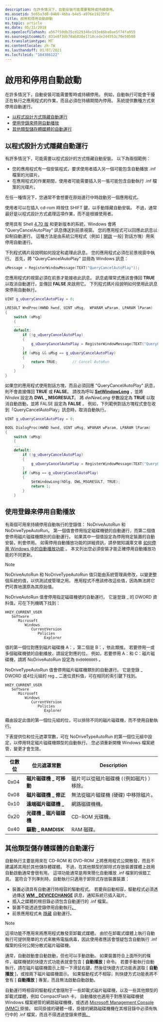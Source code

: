 ```yaml
---
description: 在許多情況下，自動安裝可能需要暫時或持續停用。
ms.assetid: 5e65a3d8-04b9-46ba-b4e5-a976e1923bfd
title: 啟用和停用自動啟動
ms.topic: article
ms.date: 05/31/2018
ms.openlocfilehash: a567f50db75cd129346e193e66ba0ae5f74fa955
ms.sourcegitcommit: 831e8f3db78ab820e1710cede244553c70e50500
ms.translationtype: MT
ms.contentlocale: zh-TW
ms.lasthandoff: 01/07/2021
ms.locfileid: "104386122"
---
```

# <a name="enabling-and-disabling-autorun"></a>啟用和停用自動啟動

在許多情況下，自動安裝可能需要暫時或持續停用。 例如，自動執行可能會干擾正在執行之應用程式的作業，而且必須在持續期間內停用。 系統提供數種方式來停用自動運行。

-   [以程式設計方式隱藏自動運行](#suppressing-autorun-programmatically)
-   [使用登錄來停用自動播放](#using-the-registry-to-disable-autorun)
-   [其他類型儲存體媒體的自動運行](#autorun-for-other-types-of-storage-media)

## <a name="suppressing-autorun-programmatically"></a>以程式設計方式隱藏自動運行

有許多情況下，可能需要以程式設計的方式隱藏自動安裝。 以下為兩個範例：

-   您的應用程式有一個安裝程式，要求使用者插入另一個可能包含自動播放 .inf 檔案的光碟片。
-   在應用程式的作業期間，使用者可能需要插入另一張可能包含自動執行 .inf 檔案的光碟片。

在任一種情況下，您通常不會想要在原始進行中時啟動另一個應用程式。

使用者可以在插入 cd-rom 時按住 SHIFT 鍵，以手動隱藏自動安裝。 不過，通常最好是以程式設計方式處理這項作業，而不是根據使用者。

使用具有 Shell [4.70 版](versions.md) 和更新版本的系統，Windows 會將 "QueryCancelAutoPlay" 訊息傳送到前景視窗。 您的應用程式可以回應此訊息以抑制自動運行。 這種方法是由系統公用程式（例如 [ [開啟](../dlgbox/open-and-save-as-dialog-boxes.md) 一般] 對話方塊）用來停用自動運行。

下列程式碼片段說明如何設定和處理此訊息。 您的應用程式必須在前景視窗中執行。 首先，將 "QueryCancelAutoPlay" 註冊為 Windows 訊息：


```C++
uMessage = RegisterWindowMessage(TEXT("QueryCancelAutoPlay"));
```



您應用程式的視窗必須在前景才能接收此訊息。 訊息處理常式應該會傳回 **TRUE** 以取消自動運行，並傳回 **FALSE** 來啟用它。 下列程式碼片段說明如何使用此訊息來停用自動執行。


```C++
UINT g_uQueryCancelAutoPlay = 0;

LRESULT WndProc(HWND hwnd, UINT uMsg,  WPARAM wParam, LPARAM lParam) 
{ 
    switch (uMsg) 
    { 
    ... 
    default: 
        if (!g_uQueryCancelAutoPlay)
        { 
            g_uQueryCancelAutoPlay = RegisterWindowMessage(TEXT("QueryCancelAutoPlay"));
        } 
        if (uMsg && uMsg == g_uQueryCancelAutoPlay)
        { 
            return TRUE;       // Cancel AutoRun
        }
    }
}
```



如果您的應用程式使用對話方塊，而且必須回應 "QueryCancelAutoPlay" 訊息，則不會直接傳回 **TRUE** 或 **FALSE**。 請改為呼叫 [**SetWindowLong**](/windows/win32/api/winuser/nf-winuser-setwindowlonga) ，並將 *NIndex* 設定為 **DWL \_ MSGRESULT**。 將 *dwNewLong* 參數設定為 **TRUE** 以取消自動啟動，並將 FALSE 設定為 **FALSE** 。 例如，下列範例對話方塊程式會在收到「QueryCancelAutoPlay」訊息時，取消自動執行。


```C++
UINT g_uQueryCancelAutoPlay = 0;

BOOL DialogProc(HWND hwnd, UINT uMsg, WPARAM wParam, LPARAM lParam) 
{ 
    switch (uMsg) 
    { 
    ...
    default: 
        if (!g_uQueryCancelAutoPlay)
        {
            g_uQueryCancelAutoPlay = RegisterWindowMessage(TEXT("QueryCancelAutoPlay"));
        } 
        if (uMsg == g_uQueryCancelAutoPlay) 
        {
            SetWindowLong(hDlg, DWL_MSGRESULT, TRUE);          
            return 1;               
        }
    } 
```



## <a name="using-the-registry-to-disable-autorun"></a>使用登錄來停用自動播放

有兩個可用來持續停用自動執行的登錄值： NoDriveAutoRun 和 NoDriveTypeAutoRun。 第一個值會停用指定磁碟機號的自動運行，而第二個值會停用磁片磁碟機類別的自動運行。 如果其中一個值設定為停用特定裝置的自動安裝，則會停用。 如需停用自動播放功能的詳細資訊，請參閱知識庫文章 [如何停用 Windows 中的自動播放功能](https://support.microsoft.com/kb/967715) 。 本文列出您必須安裝才能正確停用自動播放功能的不同更新。

> [!Note]  
> NoDriveAutoRun 和 NoDriveTypeAutoRun 值只能由系統管理員修改，以變更整個系統的值，以供測試或管理之用。 應用程式不應該修改這些值，因為無法將它們可靠地還原為其原始值。

 

NoDriveAutoRun 值會停用指定磁碟機號的自動運行。 它是登錄 \_ 的 DWORD 資料值，可在下列機碼下找到：

```
HKEY_CURRENT_USER
   Software
      Microsoft
         Windows
            CurrentVersion
               Policies
                  Explorer
```

值的第一個位對應到磁片磁碟機 A：，第二個是 B：，依此類推。 若要停用一或多個磁碟機號的自動播放，請設定對應的位。 例如，若要停用 A：和 C：磁片磁碟機，請將 NoDriveAutoRun 設定為 `0x00000005` 。

NoDriveTypeAutoRun 值會停用磁片磁碟機類別的自動運行。 它是登錄 \_ DWORD 或4位元組的 reg \_ 二進位資料值，可在相同的索引鍵下找到。

```
HKEY_CURRENT_USER
   Software
      Microsoft
         Windows
            CurrentVersion
               Policies
                  Explorer
```

藉由設定此值的第一個位元組的位，可以排除不同的磁片磁碟機，而不使用自動執行。

下表提供位和位元遮罩常數，可在 NoDriveTypeAutoRun 的第一個位元組中設定，以停用特定磁片磁碟機類型的自動執行。 您必須重新開機 Windows 檔案總管，變更才會生效。



| 位數位 | 位元遮罩常數      | Description                                             |
|------------|-----------------------|---------------------------------------------------------|
| 0x04       | **磁片磁碟機 \_ 可移動** | 磁片可以從磁片磁碟機 (（例如磁片) ）移除。 |
| 0x08       | **磁片磁碟機 \_ 修正**      | 無法從磁片磁碟機 (硬碟) 中移除磁片。        |
| 0x10       | **遠端磁片磁碟機 \_**     | 網路磁碟機機。                                          |
| 0x20       | **光碟機 \_ 磁片磁碟機**      | CD-ROM 光碟機。                                           |
| 0x40       | **驅動 \_ RAMDISK**    | RAM 磁碟。                                               |



 

## <a name="autorun-for-other-types-of-storage-media"></a>其他類型儲存體媒體的自動運行

自動執行主要是用來在 CD-ROM 和 DVD-ROM 上將應用程式公開散發，而且不建議將其用於其他儲存體媒體。 不過，在其他類型的卸除式存放裝置媒體上啟用自動啟動通常會很有用。 這項功能通常是用來簡化自動播放 .inf 檔案的偵錯工具。 當符合下列準則時，自動執行只適用于卸除式存放裝置裝置：

-   裝置必須具有自動運行時相容的驅動程式。 若要與自動相容，驅動程式必須透過傳送 [**WM \_ DEVICECHANGE**](../devio/wm-devicechange.md) 訊息，通知系統已插入磁片。
-   插入之媒體的根目錄必須包含自動運行的 .inf 檔案。
-   裝置不能透過登錄停用自動執行[。](#using-the-registry-to-disable-autorun)
-   前景應用程式未 [隱藏](#suppressing-autorun-programmatically) 自動運行。

> [!Note]  
> 這項功能不應用來將應用程式散發至卸載式媒體。 由於在卸載式媒體上執行自動執行可提供簡單的方式來散佈電腦病毒，因此使用者應該會懷疑包含自動執行 .inf 檔案的任何公開分散式磁片磁碟機。

 

通常，自動啟動會自動啟動，但也可以手動啟動。 如果裝置符合上面所列的條件，磁碟機號的快捷方式功能表就會包含 [ **自動播放** ] 命令。 若要手動執行自動執行，請在磁片磁碟機圖示上按一下滑鼠右鍵，然後從快捷方式功能表選取 [ **自動播放** ]，或按兩下磁片磁碟機圖示。 如果驅動程式不相容，則快捷方式功能表將不會有 [ **自動播放** ] 專案，而且無法啟動自動啟動。

自動運行時相容的驅動程式會隨附于一些卸載式磁片磁碟機，以及一些其他類型的卸載式媒體，例如 CompactFlash 卡。 自動播放也適用于對應至磁碟機號 Windows 檔案總管的網路磁碟機機，或透過 [Microsoft Management Console (MMC) ](/previous-versions/windows/desktop/mmc/microsoft-management-console-start-page)掛接。 如同掛接的硬體一樣，掛接的網路磁碟機機在其根目錄中必須有執行中的 .inf 檔案，而且不得透過登錄來停[用。](#using-the-registry-to-disable-autorun)

 

 
